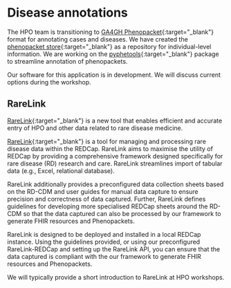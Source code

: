 # Disease annotations

The HPO team is transitioning to [GA4GH Phenopacket](https://phenopacket-schema.readthedocs.io/en/latest/){:target="\_blank"} format for annotating cases and diseases. We have created the
[phenopacket store](https://github.com/monarch-initiative/phenopacket-store){:target="\_blank"} as a repository for individual-level information. We are working on the [pyphetools](https://monarch-initiative.github.io/pyphetools/){:target="\_blank"} package to streamline annotation of phenopackets.

Our software for this application is in development. We will discuss current options during the workshop.


## RareLink
[RareLink](https://rarelink.readthedocs.io/en/latest/index.html){:target="\_blank"} is a new tool that enables efficient and accurate entry of HPO and other data related to rare disease medicine.

[RareLink](https://rarelink.readthedocs.io/en/latest/index.html){:target="\_blank"} is a tool for managing and processing rare disease data within the REDCap. RareLink aims to maximise the utility of REDCap by providing a comprehensive framework designed specifically for rare disease (RD) research and care. RareLink streamlines import of tabular data (e.g., Excel, relational database).

RareLink additionally provides a preconfigured data collection sheets based on the RD-CDM and user guides for manual data capture to ensure precision and correctness of data captured. Further, RareLink defines guidelines for developing more specialised REDCap sheets around the RD-CDM so that the data captured can also be processed by our framework to generate FHIR resources and Phenopackets.

RareLink is designed to be deployed and installed in a local REDCap instance. Using the guidelines provided, or using our preconfigured RareLink-REDCap and setting up the RareLink API, you can ensure that the data captured is compliant with the our framework to generate FHIR resources and Phenopackets.

We will typically provide a short introduction to RareLink at HPO workshops.